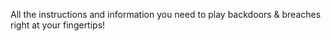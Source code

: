 All the instructions and information you need to play backdoors & breaches right at your fingertips!
